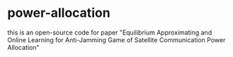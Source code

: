 # power-allocation
this is an open-source code for paper "Equilibrium Approximating and Online Learning for Anti-Jamming Game of Satellite Communication Power Allocation"
